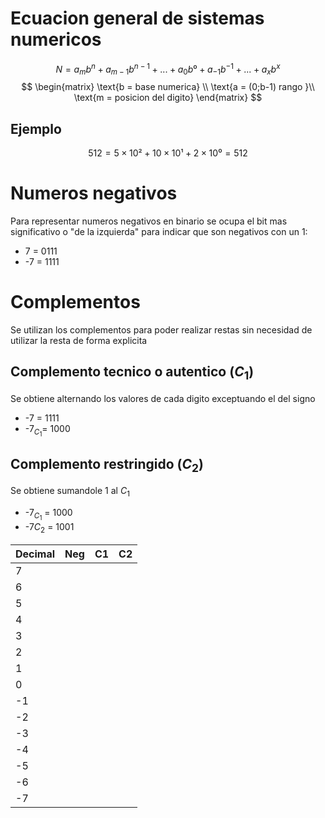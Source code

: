 # Ecuacion general de sistemas numericos
$$
N = a_mb^n+a_{m-1}b^{n-1}+...+a_0b⁰+a_{-1}b^{-1}+...+a_xb^x 
$$
$$
\begin{matrix}
\text{b = base numerica} \\
\text{a = (0;b-1) rango }\\
\text{m = posicion del digito}
\end{matrix}
$$
## Ejemplo
$$
512 = 5 \times 10² + 10\times10¹ + 2\times10⁰=512
$$

# Numeros negativos
Para representar numeros negativos en binario se ocupa el bit mas significativo o "de la izquierda" para indicar que son negativos con un 1:
* 7 = 0111
* -7 = 1111
# Complementos
Se utilizan los complementos para poder realizar restas sin necesidad de utilizar la resta de forma explicita
## Complemento tecnico o autentico $(C_1)$
Se obtiene alternando los valores de cada digito exceptuando el del signo
* -7 = 1111
* -7$_{C_1}$= 1000
## Complemento restringido $({C_2})$
Se obtiene sumandole 1 al $C_1$ 
* -7$_{C_1}$ = 1000
* -7$C_2$ = 1001

| Decimal | Neg | C1  | C2  |
| ------- | --- | --- | --- |
| 7       |     |     |     |
| 6       |     |     |     |
| 5       |     |     |     |
| 4       |     |     |     |
| 3       |     |     |     |
| 2       |     |     |     |
| 1       |     |     |     |
| 0       |     |     |     |
| -1      |     |     |     |
| -2      |     |     |     |
| -3      |     |     |     |
| -4      |     |     |     |
| -5      |     |     |     |
| -6      |     |     |     |
| -7      |     |     |     |

